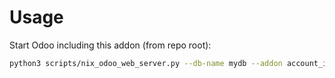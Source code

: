 # Usage

Start Odoo including this addon (from repo root):

```bash
python3 scripts/nix_odoo_web_server.py --db-name mydb --addon account_invoice_report_product_sticker
```

